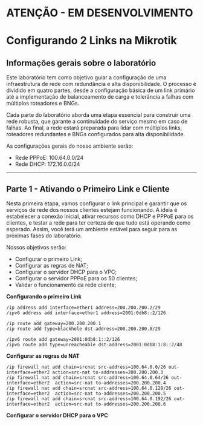 # ATENÇÃO - EM DESENVOLVIMENTO

# Configurando 2 Links na Mikrotik 

## Informações gerais sobre o laboratório
Este laboratório tem como objetivo guiar a configuração de uma infraestrutura de rede com redundância e alta disponibilidade. O processo é dividido em quatro partes, desde a configuração básica de um link primário até a implementação de balanceamento de carga e tolerância a falhas com múltiplos roteadores e BNGs.

Cada parte do laboratório aborda uma etapa essencial para construir uma rede robusta, que garante a continuidade do serviço mesmo em caso de falhas. Ao final, a rede estará preparada para lidar com múltiplos links, roteadores redundantes e BNGs configurados para alta disponibilidade.

As configurações gerais do nosso ambiente serão:
- Rede PPPoE: 100.64.0.0/24
- Rede DHCP: 172.16.0.0/24

---

## Parte 1 - Ativando o Primeiro Link e Cliente
Nesta primeira etapa, vamos configurar o link principal e garantir que os serviços de rede dos nossos clientes estejam funcionando. A ideia é estabelecer a conexão inicial, ativar recursos como DHCP e PPPoE para os clientes, e testar a rede para ter certeza de que tudo está operando como esperado. Assim, você terá um ambiente estável para seguir para as próximas fases do laboratório.

Nossos objetivos serão:
- Configurar o primeiro Link;
- Configurar as regras de NAT;
- Configurar o servidor DHCP para o VPC;
- Configurar o servidor PPPoE para os 50 clientes;
- Validar o funcionamento da rede cliente;

**Configurando o primeiro Link**
```
/ip address add interface=ether1 address=200.200.200.2/29
/ipv6 address add interface=ether1 address=2001:0db8::2/126

/ip route add gateway=200.200.200.1
/ip route add type=blackhole dst-address=200.200.200.0/29

/ipv6 route add gateway=2001:0db8:1::2/126
/ipv6 route add type=unreacheable dst-address=2001:0db8:1:8::2/48
```

**Configurar as regras de NAT**
```
/ip firewall nat add chain=srcnat src-address=100.64.0.0/26 out-interface=ether2 action=src-nat to-addresses=200.200.200.3
/ip firewall nat add chain=srcnat src-address=100.64.0.64/26 out-interface=ether2  action=src-nat to-addresses=200.200.200.4
/ip firewall nat add chain=srcnat src-address=100.64.0.128/26 out-interface=ether2  action=src-nat to-addresses=200.200.200.5
/ip firewall nat add chain=srcnat src-address=100.64.0.192/26 out-interface=ether2  action=src-nat to-addresses=200.200.200.6
```

**Configurar o servidor DHCP para o VPC**
